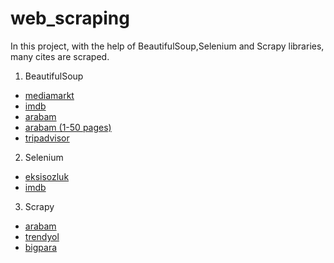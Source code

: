 # web_scraping
 In this project, with the help of BeautifulSoup,Selenium and Scrapy libraries, many cites are scraped.

1. BeautifulSoup
* [mediamarkt](https://www.mediamarkt.nl/nl/category/_laptops-482723.html)
* [imdb](https://www.imdb.com/chart/top/)
* [arabam](https://www.arabam.com/)
* [arabam (1-50 pages)](https://www.arabam.com/ikinci-el/otomobil?take=50&page=1)
* [tripadvisor](https://www.tripadvisor.com.tr/Hotels-g298656-Ankara-Hotels.html)

2. Selenium
* [eksisozluk](https://eksisozluk.com/corona-virusu-sayesinde-fark-edilen-gercekler--6435737?p=)
* [imdb](https://www.imdb.com/search/title/?count=100&groups=top_1000&sort=user_rating)

3. Scrapy
* [arabam]( https://www.arabam.com/ikinci-el/otomobil?take=50&page=1)
* [trendyol](https://www.trendyol.com/tv-goruntu-ses-sistemleri-x-c104035?pi=1)
* [bigpara](https://bigpara.hurriyet.com.tr/bilgi/gerekli-linkler/)

